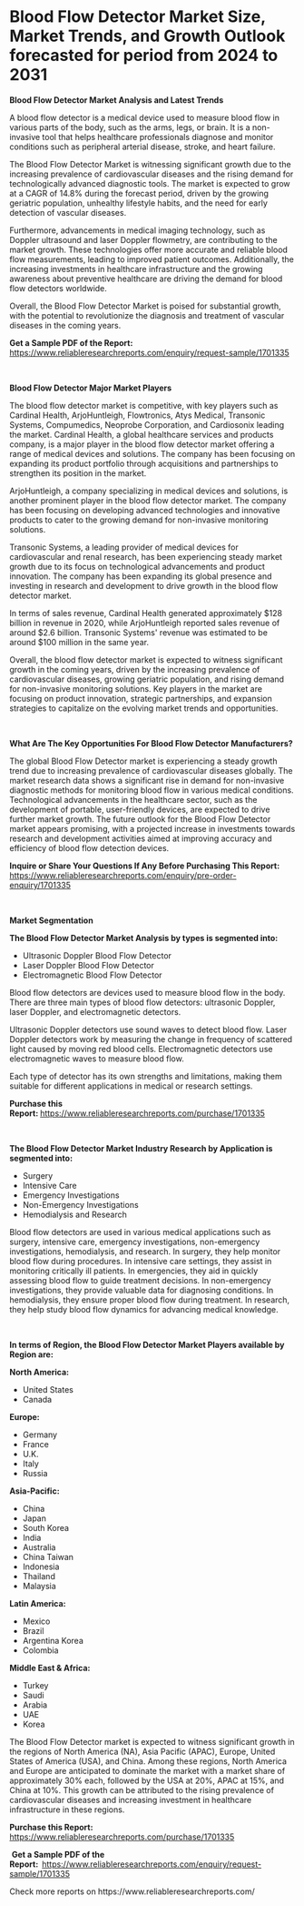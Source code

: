 <p><h1>Blood Flow Detector Market Size, Market Trends, and Growth Outlook forecasted for period from 2024 to 2031</h1></p><p><strong>Blood Flow Detector Market Analysis and Latest Trends</strong></p>
<p><p>A blood flow detector is a medical device used to measure blood flow in various parts of the body, such as the arms, legs, or brain. It is a non-invasive tool that helps healthcare professionals diagnose and monitor conditions such as peripheral arterial disease, stroke, and heart failure.</p><p>The Blood Flow Detector Market is witnessing significant growth due to the increasing prevalence of cardiovascular diseases and the rising demand for technologically advanced diagnostic tools. The market is expected to grow at a CAGR of 14.8% during the forecast period, driven by the growing geriatric population, unhealthy lifestyle habits, and the need for early detection of vascular diseases.</p><p>Furthermore, advancements in medical imaging technology, such as Doppler ultrasound and laser Doppler flowmetry, are contributing to the market growth. These technologies offer more accurate and reliable blood flow measurements, leading to improved patient outcomes. Additionally, the increasing investments in healthcare infrastructure and the growing awareness about preventive healthcare are driving the demand for blood flow detectors worldwide.</p><p>Overall, the Blood Flow Detector Market is poised for substantial growth, with the potential to revolutionize the diagnosis and treatment of vascular diseases in the coming years.</p></p>
<p><strong>Get a Sample PDF of the Report:&nbsp;</strong> <a href="https://www.reliableresearchreports.com/enquiry/request-sample/1701335">https://www.reliableresearchreports.com/enquiry/request-sample/1701335</a></p>
<p>&nbsp;</p>
<p><strong>Blood Flow Detector Major Market Players</strong></p>
<p><p>The blood flow detector market is competitive, with key players such as Cardinal Health, ArjoHuntleigh, Flowtronics, Atys Medical, Transonic Systems, Compumedics, Neoprobe Corporation, and Cardiosonix leading the market. Cardinal Health, a global healthcare services and products company, is a major player in the blood flow detector market offering a range of medical devices and solutions. The company has been focusing on expanding its product portfolio through acquisitions and partnerships to strengthen its position in the market.</p><p>ArjoHuntleigh, a company specializing in medical devices and solutions, is another prominent player in the blood flow detector market. The company has been focusing on developing advanced technologies and innovative products to cater to the growing demand for non-invasive monitoring solutions.</p><p>Transonic Systems, a leading provider of medical devices for cardiovascular and renal research, has been experiencing steady market growth due to its focus on technological advancements and product innovation. The company has been expanding its global presence and investing in research and development to drive growth in the blood flow detector market.</p><p>In terms of sales revenue, Cardinal Health generated approximately $128 billion in revenue in 2020, while ArjoHuntleigh reported sales revenue of around $2.6 billion. Transonic Systems' revenue was estimated to be around $100 million in the same year.</p><p>Overall, the blood flow detector market is expected to witness significant growth in the coming years, driven by the increasing prevalence of cardiovascular diseases, growing geriatric population, and rising demand for non-invasive monitoring solutions. Key players in the market are focusing on product innovation, strategic partnerships, and expansion strategies to capitalize on the evolving market trends and opportunities.</p></p>
<p>&nbsp;</p>
<p><strong>What Are The Key Opportunities For Blood Flow Detector Manufacturers?</strong></p>
<p><p>The global Blood Flow Detector market is experiencing a steady growth trend due to increasing prevalence of cardiovascular diseases globally. The market research data shows a significant rise in demand for non-invasive diagnostic methods for monitoring blood flow in various medical conditions. Technological advancements in the healthcare sector, such as the development of portable, user-friendly devices, are expected to drive further market growth. The future outlook for the Blood Flow Detector market appears promising, with a projected increase in investments towards research and development activities aimed at improving accuracy and efficiency of blood flow detection devices.</p></p>
<p><strong>Inquire or Share Your Questions If Any Before Purchasing This Report:</strong> <a href="https://www.reliableresearchreports.com/enquiry/pre-order-enquiry/1701335">https://www.reliableresearchreports.com/enquiry/pre-order-enquiry/1701335</a></p>
<p>&nbsp;</p>
<p><strong>Market Segmentation</strong></p>
<p><strong>The Blood Flow Detector Market Analysis by types is segmented into:</strong></p>
<p><ul><li>Ultrasonic Doppler Blood Flow Detector</li><li>Laser Doppler Blood Flow Detector</li><li>Electromagnetic Blood Flow Detector</li></ul></p>
<p><p>Blood flow detectors are devices used to measure blood flow in the body. There are three main types of blood flow detectors: ultrasonic Doppler, laser Doppler, and electromagnetic detectors. </p><p>Ultrasonic Doppler detectors use sound waves to detect blood flow. Laser Doppler detectors work by measuring the change in frequency of scattered light caused by moving red blood cells. Electromagnetic detectors use electromagnetic waves to measure blood flow.</p><p>Each type of detector has its own strengths and limitations, making them suitable for different applications in medical or research settings.</p></p>
<p><strong>Purchase this Report:&nbsp;</strong><a href="https://www.reliableresearchreports.com/purchase/1701335">https://www.reliableresearchreports.com/purchase/1701335</a></p>
<p>&nbsp;</p>
<p><strong>The Blood Flow Detector Market Industry Research by Application is segmented into:</strong></p>
<p><ul><li>Surgery</li><li>Intensive Care</li><li>Emergency Investigations</li><li>Non-Emergency Investigations</li><li>Hemodialysis and Research</li></ul></p>
<p><p>Blood flow detectors are used in various medical applications such as surgery, intensive care, emergency investigations, non-emergency investigations, hemodialysis, and research. In surgery, they help monitor blood flow during procedures. In intensive care settings, they assist in monitoring critically ill patients. In emergencies, they aid in quickly assessing blood flow to guide treatment decisions. In non-emergency investigations, they provide valuable data for diagnosing conditions. In hemodialysis, they ensure proper blood flow during treatment. In research, they help study blood flow dynamics for advancing medical knowledge.</p></p>
<p>&nbsp;</p>
<p><strong>In terms of Region, the Blood Flow Detector Market Players available by Region are:</strong></p>
<p>
    <p> <strong> North America: </strong>
        <ul>
            <li>United States</li>
            <li>Canada</li>
        </ul>
        </p> 
    <p> <strong> Europe: </strong>
        <ul>
            <li>Germany</li>
            <li>France</li>
            <li>U.K.</li>
            <li>Italy</li>
            <li>Russia</li>
        </ul>
        </p> 
    <p> <strong> Asia-Pacific: </strong>
        <ul>
            <li>China</li>
            <li>Japan</li>
            <li>South Korea</li>
            <li>India</li>
            <li>Australia</li>
            <li>China Taiwan</li>
            <li>Indonesia</li>
            <li>Thailand</li>
            <li>Malaysia</li>
        </ul>
        </p> 
    <p> <strong> Latin America: </strong>
        <ul>
            <li>Mexico</li>
            <li>Brazil</li>
            <li>Argentina Korea</li>
            <li>Colombia</li>
        </ul>
        </p> 
    <p> <strong> Middle East & Africa: </strong>
        <ul>
            <li>Turkey</li>
            <li>Saudi</li>
            <li>Arabia</li>
            <li>UAE</li>
            <li>Korea</li>
        </ul>
    </p>
    </p>
<p><p>The Blood Flow Detector market is expected to witness significant growth in the regions of North America (NA), Asia Pacific (APAC), Europe, United States of America (USA), and China. Among these regions, North America and Europe are anticipated to dominate the market with a market share of approximately 30% each, followed by the USA at 20%, APAC at 15%, and China at 10%. This growth can be attributed to the rising prevalence of cardiovascular diseases and increasing investment in healthcare infrastructure in these regions.</p></p>
<p><strong>Purchase this Report: </strong><a href="https://www.reliableresearchreports.com/purchase/1701335">https://www.reliableresearchreports.com/purchase/1701335</a></p>
<p>&nbsp;<strong>Get a Sample PDF of the Report:&nbsp;&nbsp;</strong><a href="https://www.reliableresearchreports.com/enquiry/request-sample/1701335">https://www.reliableresearchreports.com/enquiry/request-sample/1701335</a></p>
<p><strong></strong></p>
<p>Check more reports on https://www.reliableresearchreports.com/</p>